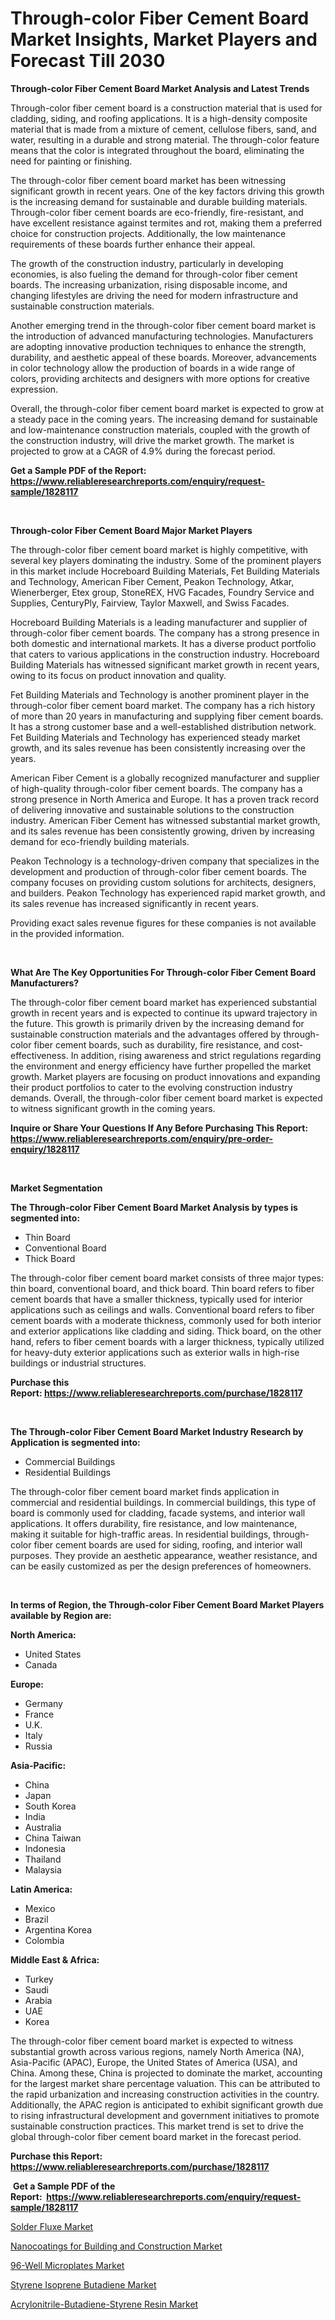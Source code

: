 <p><h1>Through-color Fiber Cement Board Market Insights, Market Players and Forecast Till 2030</h1></p><p><strong>Through-color Fiber Cement Board Market Analysis and Latest Trends</strong></p>
<p><p>Through-color fiber cement board is a construction material that is used for cladding, siding, and roofing applications. It is a high-density composite material that is made from a mixture of cement, cellulose fibers, sand, and water, resulting in a durable and strong material. The through-color feature means that the color is integrated throughout the board, eliminating the need for painting or finishing.</p><p>The through-color fiber cement board market has been witnessing significant growth in recent years. One of the key factors driving this growth is the increasing demand for sustainable and durable building materials. Through-color fiber cement boards are eco-friendly, fire-resistant, and have excellent resistance against termites and rot, making them a preferred choice for construction projects. Additionally, the low maintenance requirements of these boards further enhance their appeal.</p><p>The growth of the construction industry, particularly in developing economies, is also fueling the demand for through-color fiber cement boards. The increasing urbanization, rising disposable income, and changing lifestyles are driving the need for modern infrastructure and sustainable construction materials.</p><p>Another emerging trend in the through-color fiber cement board market is the introduction of advanced manufacturing technologies. Manufacturers are adopting innovative production techniques to enhance the strength, durability, and aesthetic appeal of these boards. Moreover, advancements in color technology allow the production of boards in a wide range of colors, providing architects and designers with more options for creative expression.</p><p>Overall, the through-color fiber cement board market is expected to grow at a steady pace in the coming years. The increasing demand for sustainable and low-maintenance construction materials, coupled with the growth of the construction industry, will drive the market growth. The market is projected to grow at a CAGR of 4.9% during the forecast period.</p></p>
<p><strong>Get a Sample PDF of the Report:&nbsp; <a href="https://www.reliableresearchreports.com/enquiry/request-sample/1828117">https://www.reliableresearchreports.com/enquiry/request-sample/1828117</a></strong></p>
<p>&nbsp;</p>
<p><strong>Through-color Fiber Cement Board Major Market Players</strong></p>
<p><p>The through-color fiber cement board market is highly competitive, with several key players dominating the industry. Some of the prominent players in this market include Hocreboard Building Materials, Fet Building Materials and Technology, American Fiber Cement, Peakon Technology, Atkar, Wienerberger, Etex group, StoneREX, HVG Facades, Foundry Service and Supplies, CenturyPly, Fairview, Taylor Maxwell, and Swiss Facades.</p><p>Hocreboard Building Materials is a leading manufacturer and supplier of through-color fiber cement boards. The company has a strong presence in both domestic and international markets. It has a diverse product portfolio that caters to various applications in the construction industry. Hocreboard Building Materials has witnessed significant market growth in recent years, owing to its focus on product innovation and quality.</p><p>Fet Building Materials and Technology is another prominent player in the through-color fiber cement board market. The company has a rich history of more than 20 years in manufacturing and supplying fiber cement boards. It has a strong customer base and a well-established distribution network. Fet Building Materials and Technology has experienced steady market growth, and its sales revenue has been consistently increasing over the years.</p><p>American Fiber Cement is a globally recognized manufacturer and supplier of high-quality through-color fiber cement boards. The company has a strong presence in North America and Europe. It has a proven track record of delivering innovative and sustainable solutions to the construction industry. American Fiber Cement has witnessed substantial market growth, and its sales revenue has been consistently growing, driven by increasing demand for eco-friendly building materials.</p><p>Peakon Technology is a technology-driven company that specializes in the development and production of through-color fiber cement boards. The company focuses on providing custom solutions for architects, designers, and builders. Peakon Technology has experienced rapid market growth, and its sales revenue has increased significantly in recent years.</p><p>Providing exact sales revenue figures for these companies is not available in the provided information.</p></p>
<p>&nbsp;</p>
<p><strong>What Are The Key Opportunities For Through-color Fiber Cement Board Manufacturers?</strong></p>
<p><p>The through-color fiber cement board market has experienced substantial growth in recent years and is expected to continue its upward trajectory in the future. This growth is primarily driven by the increasing demand for sustainable construction materials and the advantages offered by through-color fiber cement boards, such as durability, fire resistance, and cost-effectiveness. In addition, rising awareness and strict regulations regarding the environment and energy efficiency have further propelled the market growth. Market players are focusing on product innovations and expanding their product portfolios to cater to the evolving construction industry demands. Overall, the through-color fiber cement board market is expected to witness significant growth in the coming years.</p></p>
<p><strong>Inquire or Share Your Questions If Any Before Purchasing This Report: <a href="https://www.reliableresearchreports.com/enquiry/pre-order-enquiry/1828117">https://www.reliableresearchreports.com/enquiry/pre-order-enquiry/1828117</a></strong></p>
<p>&nbsp;</p>
<p><strong>Market Segmentation</strong></p>
<p><strong>The Through-color Fiber Cement Board Market Analysis by types is segmented into:</strong></p>
<p><ul><li>Thin Board</li><li>Conventional Board</li><li>Thick Board</li></ul></p>
<p><p>The through-color fiber cement board market consists of three major types: thin board, conventional board, and thick board. Thin board refers to fiber cement boards that have a smaller thickness, typically used for interior applications such as ceilings and walls. Conventional board refers to fiber cement boards with a moderate thickness, commonly used for both interior and exterior applications like cladding and siding. Thick board, on the other hand, refers to fiber cement boards with a larger thickness, typically utilized for heavy-duty exterior applications such as exterior walls in high-rise buildings or industrial structures.</p></p>
<p><strong>Purchase this Report:&nbsp;<a href="https://www.reliableresearchreports.com/purchase/1828117">https://www.reliableresearchreports.com/purchase/1828117</a></strong></p>
<p>&nbsp;</p>
<p><strong>The Through-color Fiber Cement Board Market Industry Research by Application is segmented into:</strong></p>
<p><ul><li>Commercial Buildings</li><li>Residential Buildings</li></ul></p>
<p><p>The through-color fiber cement board market finds application in commercial and residential buildings. In commercial buildings, this type of board is commonly used for cladding, facade systems, and interior wall applications. It offers durability, fire resistance, and low maintenance, making it suitable for high-traffic areas. In residential buildings, through-color fiber cement boards are used for siding, roofing, and interior wall purposes. They provide an aesthetic appearance, weather resistance, and can be easily customized as per the design preferences of homeowners.</p></p>
<p>&nbsp;</p>
<p><strong>In terms of Region, the Through-color Fiber Cement Board Market Players available by Region are:</strong></p>
<p>
    <p> <strong> North America: </strong>
        <ul>
            <li>United States</li>
            <li>Canada</li>
        </ul>
        </p> 
    <p> <strong> Europe: </strong>
        <ul>
            <li>Germany</li>
            <li>France</li>
            <li>U.K.</li>
            <li>Italy</li>
            <li>Russia</li>
        </ul>
        </p> 
    <p> <strong> Asia-Pacific: </strong>
        <ul>
            <li>China</li>
            <li>Japan</li>
            <li>South Korea</li>
            <li>India</li>
            <li>Australia</li>
            <li>China Taiwan</li>
            <li>Indonesia</li>
            <li>Thailand</li>
            <li>Malaysia</li>
        </ul>
        </p> 
    <p> <strong> Latin America: </strong>
        <ul>
            <li>Mexico</li>
            <li>Brazil</li>
            <li>Argentina Korea</li>
            <li>Colombia</li>
        </ul>
        </p> 
    <p> <strong> Middle East & Africa: </strong>
        <ul>
            <li>Turkey</li>
            <li>Saudi</li>
            <li>Arabia</li>
            <li>UAE</li>
            <li>Korea</li>
        </ul>
    </p>
    </p>
<p><p>The through-color fiber cement board market is expected to witness substantial growth across various regions, namely North America (NA), Asia-Pacific (APAC), Europe, the United States of America (USA), and China. Among these, China is projected to dominate the market, accounting for the largest market share percentage valuation. This can be attributed to the rapid urbanization and increasing construction activities in the country. Additionally, the APAC region is anticipated to exhibit significant growth due to rising infrastructural development and government initiatives to promote sustainable construction practices. This market trend is set to drive the global through-color fiber cement board market in the forecast period.</p></p>
<p><strong>Purchase this Report: <a href="https://www.reliableresearchreports.com/purchase/1828117">https://www.reliableresearchreports.com/purchase/1828117</a></strong></p>
<p>&nbsp;<strong>Get a Sample PDF of the Report:&nbsp;&nbsp;<a href="https://www.reliableresearchreports.com/enquiry/request-sample/1828117">https://www.reliableresearchreports.com/enquiry/request-sample/1828117</a></strong></p>
<p><strong></strong></p>
<p><p><a href="https://github.com/mabutironaldo/Market-Research-Report-List-2/blob/main/solder-fluxe-market.md">Solder Fluxe Market</a></p><p><a href="https://github.com/lbird53714/Market-Research-Report-List-2/blob/main/nanocoatings-for-building-and-construction-market.md">Nanocoatings for Building and Construction Market</a></p><p><a href="https://github.com/vimar16th/Market-Research-Report-List-2/blob/main/96-well-microplates-market.md">96-Well Microplates Market</a></p><p><a href="https://github.com/pizolina/Market-Research-Report-List-2/blob/main/styrene-isoprene-butadiene-market.md">Styrene Isoprene Butadiene Market</a></p><p><a href="https://github.com/sofayahoo2023/Market-Research-Report-List-2/blob/main/acrylonitrile-butadiene-styrene-resin-market.md">Acrylonitrile-Butadiene-Styrene Resin Market</a></p></p>